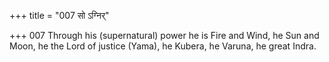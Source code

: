 +++
title = "007 सो ऽग्निर्"

+++
007	Through his (supernatural) power he is Fire and Wind, he Sun and Moon, he the Lord of justice (Yama), he Kubera, he Varuna, he great Indra.